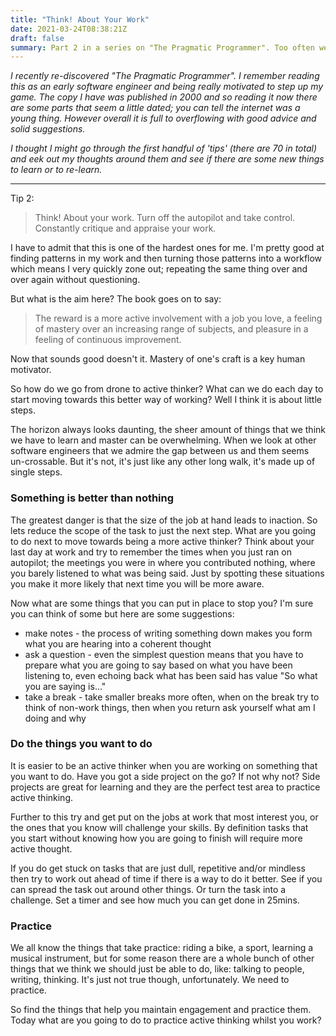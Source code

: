 ```yaml
---
title: "Think! About Your Work"
date: 2021-03-24T08:38:21Z
draft: false
summary: Part 2 in a series on "The Pragmatic Programmer". Too often we do work on autopilot when really we should be thinking, actively and continuously. How do we start to do something that feels so fundamental?
---
```


*I recently re-discovered "The Pragmatic Programmer". I remember reading this as an early software engineer and being really motivated to step up my game. The copy I have was published in 2000 and so reading it now there are some parts that seem a little dated; you can tell the internet was a young thing. However overall it is full to overflowing with good advice and solid suggestions.*

*I thought I might go through the first handful of 'tips' (there are 70 in total) and eek out my thoughts around them and see if there are some new things to learn or to re-learn.*

------

Tip 2:

> Think! About your work. Turn off the autopilot and take control. Constantly critique and appraise your work.

I have to admit that this is one of the hardest ones for me. I'm pretty good at finding patterns in my work and then turning those patterns into a workflow which means I very quickly zone out; repeating the same thing over and over again without questioning.

But what is the aim here? The book goes on to say:

> The reward is a more active involvement with a job you love, a feeling of mastery over an increasing range of subjects, and pleasure in a feeling of continuous improvement.

Now that sounds good doesn't it. Mastery of one's craft is a key human motivator. 

So how do we go from drone to active thinker? What can we do each day to start moving towards this better way of working? Well I think it is about little steps. 

The horizon always looks daunting, the sheer amount of things that we think we have to learn and master can be overwhelming. When we look at other software engineers that we admire the gap between us and them seems un-crossable. But it's not, it's just like any other long walk, it's made up of single steps.

### Something is better than nothing

The greatest danger is that the size of the job at hand leads to inaction. So lets reduce the scope of the task to just the next step. What are you going to do next to move towards being a more active thinker? Think about your last day at work and try to remember the times when you just ran on autopilot; the meetings you were in where you contributed nothing, where you barely listened to what was being said. Just by spotting these situations you make it more likely that next time you will be more aware.

Now what are some things that you can put in place to stop you? I'm sure you can think of some but here are some suggestions:

- make notes - the process of writing something down makes you form what you are hearing into a coherent thought
- ask a question - even the simplest question means that you have to prepare what you are going to say based on what you have been listening to, even echoing back what has been said has value "So what you are saying is..."
- take a break - take smaller breaks more often, when on the break try to think of non-work things, then when you return ask yourself what am I doing and why

### Do the things you want to do

It is easier to be an active thinker when you are working on something that you want to do. Have you got a side project on the go? If not why not? Side projects are great for learning and they are the perfect test area to practice active thinking. 

Further to this try and get put on the jobs at work that most interest you, or the ones that you know will challenge your skills. By definition tasks that you start without knowing how you are going to finish will require more active thought.

If you do get stuck on tasks that are just dull, repetitive and/or mindless then try to work out ahead of time if there is a way to do it better. See if you can spread the task out around other things. Or turn the task into a challenge. Set a timer and see how much you can get done in 25mins.

### Practice

We all know the things that take practice: riding a bike, a sport, learning a musical instrument, but for some reason there are a whole bunch of other things that we think we should just be able to do, like: talking to people, writing, thinking. It's just not true though, unfortunately. We need to practice.

So find the things that help you maintain engagement and practice them. Today what are you going to do to practice active thinking whilst you work?